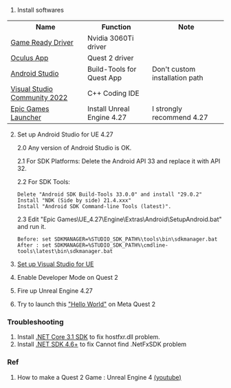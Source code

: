 1. Install softwares 
<table> 
  <tr> 
    <th>Name</th>
    <th>Function</th>
    <th>Note</th>
  </tr>
  <tr> 
    <td><a href="https://www.nvidia.com/Download/index.aspx">Game Ready Driver</a></th>
    <td>Nvidia 3060Ti driver</th>
    <td></td>
  </tr>
  <tr> 
    <td><a href="https://www.meta.com/quest/setup/">Oculus App</a></td>
    <td>Quest 2 driver</td>
    <td></td>
  </tr>
  <tr> 
    <td><a href="https://developer.android.com/studio/archive">Android Studio</a></td>
    <td>Build-Tools for Quest App</td>
    <td>Don't custom installation path</td>
  </tr>
  <tr> 
    <td><a href="https://visualstudio.microsoft.com/vs/">Visual Studio Community 2022</a></td>
    <td>C++ Coding IDE</td>
    <td></td>
  </tr>
  <tr> 
    <td><a href="https://store.epicgames.com/en-US/download">Epic Games Launcher</a></td>
    <td>Install Unreal Engine 4.27</td>
    <td>I strongly recommend 4.27</td>
  </tr>
</table>

2. Set up Android Studio for UE 4.27 

    2.0 Any version of Android Studio is OK.

    2.1 For SDK Platforms: Delete the Android API 33 and replace it with API 32. 

    2.2 For SDK Tools: 
    ```
    Delete "Android SDK Build-Tools 33.0.0" and install "29.0.2"  
    Install "NDK (Side by side) 21.4.xxx"
    Install "Android SDK Command-line Tools (latest)".
    ```
    2.3 Edit "Epic Games\UE_4.27\Engine\Extras\Android\SetupAndroid.bat" and run it.
    ```
    Before: set SDKMANAGER=%STUDIO_SDK_PATH%\tools\bin\sdkmanager.bat
    After : set SDKMANAGER=%STUDIO_SDK_PATH%\cmdline-tools\latest\bin\sdkmanager.bat
    ```
3. [Set up Visual Studio for UE](https://docs.unrealengine.com/5.0/en-US/setting-up-visual-studio-development-environment-for-cplusplus-projects-in-unreal-engine/)
4. Enable Developer Mode on Quest 2
5. Fire up Unreal Engine 4.27
6. Try to launch this ["Hello World"](https://github.com/xg590/UE4_helloWorld) on Meta Quest 2
### Troubleshooting
1. Install [.NET Core 3.1 SDK](https://dotnet.microsoft.com/en-us/download/dotnet/3.1) to fix hostfxr.dll problem.
2. Install [.NET SDK 4.6+](https://dotnet.microsoft.com/en-us/download) to fix Cannot find .NetFxSDK problem
### Ref
1. How to make a Quest 2 Game : Unreal Engine 4 [(youtube)](https://www.youtube.com/watch?v=Nqg3qlJdCCM) 
